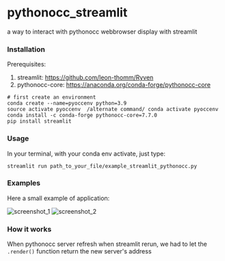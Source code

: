 # pythonocc_streamlit
a way to interact with pythonocc webbrowser display with streamlit

### Installation

Prerequisites:

1. streamlit:  https://github.com/leon-thomm/Ryven
2. pythonocc-core: https://anaconda.org/conda-forge/pythonocc-core

```
# first create an environment
conda create --name=pyoccenv python=3.9
source activate pyoccenv  /alternate command/ conda activate pyoccenv
conda install -c conda-forge pythonocc-core=7.7.0
pip install streamlit
```

### Usage

In your terminal, with your conda env activate, just type:
```
streamlit run path_to_your_file/example_streamlit_pythonocc.py
```

### Examples

Here a small example of application: 

![screenshot_1](https://user-images.githubusercontent.com/81742654/219937113-603adc29-e2c0-4d50-9860-ced6637f2fef.png)
![screenshot_2](https://user-images.githubusercontent.com/81742654/219937130-0b8125c9-9257-4a9f-98fb-2417cea7385e.png)


### How it works

When pythonocc server refresh when streamlit rerun, we had to let the ```.render()``` function return the new server's address
